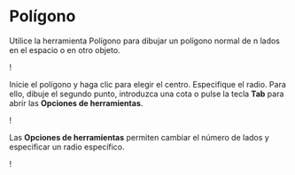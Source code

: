 # Polígono

Utilice la herramienta Polígono para dibujar un polígono normal de n lados en el espacio o en otro objeto.

\![](<../.gitbook/assets/image (9) (1).png>)

Inicie el polígono y haga clic para elegir el centro. Especifique el radio. Para ello, dibuje el segundo punto, introduzca una cota o pulse la tecla **Tab** para abrir las **Opciones de herramientas**.

\![](<../.gitbook/assets/image (7) (1).png>)

Las **Opciones de herramientas** permiten cambiar el número de lados y especificar un radio específico.

\![](<../.gitbook/assets/image (13) (1).png>)
